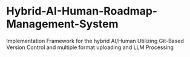 # Hybrid-AI-Human-Roadmap-Management-System
Implementation Framework for the hybrid AI/Human Utilizing Git-Based Version Control and multiple format uploading and LLM Processing
